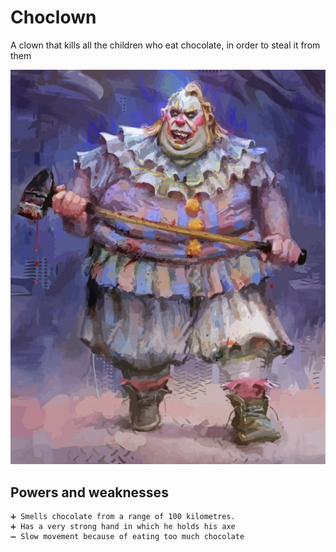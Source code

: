 # Choclown

A clown that kills all the children who eat chocolate, in order to steal it from them

![villain picture](./../pictures/choclown.jpg)

## Powers and weaknesses

    ➕ Smells chocolate from a range of 100 kilometres.
    ➕ Has a very strong hand in which he holds his axe
    ➖ Slow movement because of eating too much chocolate